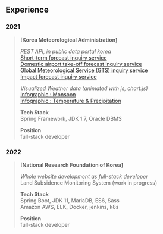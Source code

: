 ## Experience
### 2021
> **\[Korea Meteorological Administration]**  
> 
> *REST API, in public data portal korea*  
> [Short-term forecast inquiry service](https://www.data.go.kr/en/data/15084084/openapi.do)  
> [Domestic airport take-off forecast inquiry service](https://www.data.go.kr/en/data/15095109/openapi.do)    
> [Global Meteorological Service (GTS) inquiry service](https://www.data.go.kr/en/data/15095158/openapi.do)    
> [Impact forecast inquiry service](https://www.data.go.kr/en/data/15095149/openapi.do)    
> 
> *Visualized Weather data (animated with js, chart.js)*  
> [Infographic : Monsoon](https://data.kma.go.kr/community/detailVisualization.do?pgmNo=722)  
> [Infographic : Temperature & Precipitation](https://data.kma.go.kr/community/temperatureRain.do?pgmNo=722)
> 
> **Tech Stack**  
> Spring Framework, JDK 1.7, Oracle DBMS
>  
>  **Position**  
>  full-stack developer


### 2022
> **\[National Research Foundation of Korea]**  
> 
> *Whole website development as full-stack developer*  
> Land Subsidence Monitoring System (work in progress)
> 
> **Tech Stack**  
> Spring Boot, JDK 11, MariaDB, ES6, Sass  
> Amazon AWS, ELK, Docker, jenkins, k8s
> 
>  **Position**  
>  full-stack developer

